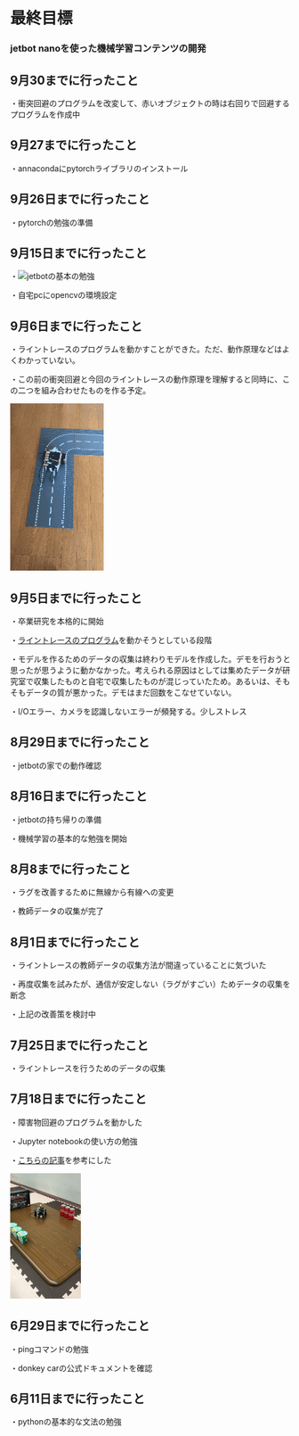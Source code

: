 # 最終目標
### jetbot nanoを使った機械学習コンテンツの開発

## 9月30までに行ったこと
・衝突回避のプログラムを改変して、赤いオブジェクトの時は右回りで回避するプログラムを作成中

## 9月27までに行ったこと
・annacondaにpytorchライブラリのインストール

## 9月26日までに行ったこと
・pytorchの勉強の準備

## 9月15日までに行ったこと
・![jetbotの基本](https://github.com/NVIDIA-AI-IOT/jetbot/blob/master/notebooks/basic_motion/basic_motion.ipynb)の勉強

・自宅pcにopencvの環境設定

## 9月6日までに行ったこと
・ライントレースのプログラムを動かすことができた。ただ、動作原理などはよくわかっていない。

・この前の衝突回避と今回のライントレースの動作原理を理解すると同時に、この二つを組み合わせたものを作る予定。

![demo](line_trace.gif)

## 9月5日までに行ったこと
・卒業研究を本格的に開始

・[ライントレースのプログラム](https://www.ogis-ri.co.jp/otc/hiroba/technical/lets-try-jetbot/part4.html)を動かそうとしている段階

・モデルを作るためのデータの収集は終わりモデルを作成した。デモを行おうと思ったが思うように動かなかった。考えられる原因はとしては集めたデータが研究室で収集したものと自宅で収集したものが混じっていたため。あるいは、そもそもデータの質が悪かった。デモはまだ回数をこなせていない。

・I/Oエラー、カメラを認識しないエラーが頻発する。少しストレス

## 8月29日までに行ったこと
・jetbotの家での動作確認

## 8月16日までに行ったこと
・jetbotの持ち帰りの準備

・機械学習の基本的な勉強を開始

## 8月8までに行ったこと
・ラグを改善するために無線から有線への変更

・教師データの収集が完了

## 8月1日までに行ったこと
・ライントレースの教師データの収集方法が間違っていることに気づいた

・再度収集を試みたが、通信が安定しない（ラグがすごい）ためデータの収集を断念

・上記の改善策を検討中

## 7月25日までに行ったこと
・ライントレースを行うためのデータの収集

## 7月18日までに行ったこと
・障害物回避のプログラムを動かした

・Jupyter notebookの使い方の勉強

・[こちらの記事](https://www.ogis-ri.co.jp/otc/hiroba/technical/lets-try-jetbot/part4.html)を参考にした

![demo](firstdemo.gif)

## 6月29日までに行ったこと
・pingコマンドの勉強

・donkey carの公式ドキュメントを確認
## 6月11日までに行ったこと
・pythonの基本的な文法の勉強

